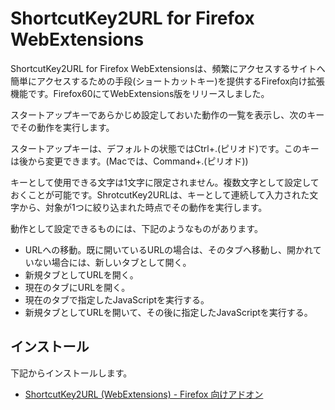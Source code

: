 ﻿# ShortcutKey2URL for Firefox WebExtensions

ShortcutKey2URL for Firefox WebExtensionsは、頻繁にアクセスするサイトへ簡単にアクセスするための手段(ショートカットキー)を提供するFirefox向け拡張機能です。Firefox60にてWebExtensions版をリリースしました。

スタートアップキーであらかじめ設定しておいた動作の一覧を表示し、次のキーでその動作を実行します。

スタートアップキーは、デフォルトの状態ではCtrl+.(ピリオド)です。このキーは後から変更できます。(Macでは、Command+.(ピリオド))

キーとして使用できる文字は1文字に限定されません。複数文字として設定しておくことが可能です。ShrotcutKey2URLは、キーとして連続して入力された文字から、対象が1つに絞り込まれた時点でその動作を実行します。

動作として設定できるものには、下記のようなものがあります。

* URLへの移動。既に開いているURLの場合は、そのタブへ移動し、開かれていない場合には、新しいタブとして開く。
* 新規タブとしてURLを開く。
* 現在のタブにURLを開く。
* 現在のタブで指定したJavaScriptを実行する。
* 新規タブとしてURLを開いて、その後に指定したJavaScriptを実行する。

## インストール

下記からインストールします。

* [ShortcutKey2URL \(WebExtensions\) \- Firefox 向けアドオン](https://addons.mozilla.org/ja/firefox/addon/shortcutkey2url/)
